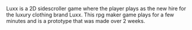 Luxx is a 2D sidescroller game where the player plays as the new hire for the luxury clothing brand Luxx.
This rpg maker game plays for a few minutes and is a prototype that was made over 2 weeks. 
